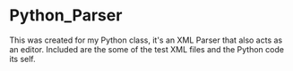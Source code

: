 # Python_Parser

This was created for my Python class, it's an XML Parser that also acts as an editor. Included are the some of the test XML files and the Python code its self.